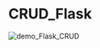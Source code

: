 # CRUD_Flask

![demo_Flask_CRUD](https://github.com/thuantv503/CRUD_Flask/assets/144916667/c2bb02a3-1fdd-4c60-9a26-fad622d2e136)


